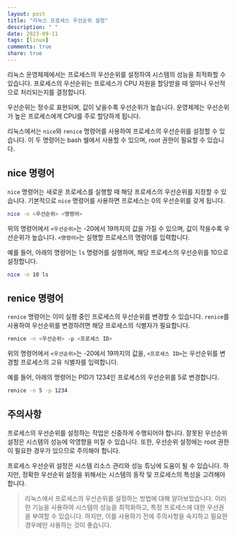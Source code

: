 ```yaml
---
layout: post
title: "리눅스 프로세스 우선순위 설정"
description: " "
date: 2023-09-11
tags: [linux]
comments: true
share: true
---
```


리눅스 운영체제에서는 프로세스의 우선순위를 설정하여 시스템의 성능을 최적화할 수 있습니다. 프로세스의 우선순위는 프로세스가 CPU 자원을 할당받을 때 얼마나 우선적으로 처리되는지를 결정합니다. 

우선순위는 정수로 표현되며, 값이 낮을수록 우선순위가 높습니다. 운영체제는 우선순위가 높은 프로세스에게 CPU를 주로 할당하게 됩니다. 

리눅스에서는 `nice`와 `renice` 명령어를 사용하여 프로세스의 우선순위를 설정할 수 있습니다. 이 두 명령어는 bash 쉘에서 사용할 수 있으며, root 권한이 필요할 수 있습니다. 

## nice 명령어

`nice` 명령어는 새로운 프로세스를 실행할 때 해당 프로세스의 우선순위를 지정할 수 있습니다. 기본적으로 `nice` 명령어를 사용하면 프로세스는 0의 우선순위를 갖게 됩니다. 

```bash
nice -n <우선순위> <명령어>
```

위의 명령어에서 `<우선순위>`는 -20에서 19까지의 값을 가질 수 있으며, 값이 작을수록 우선순위가 높습니다. `<명령어>`는 실행할 프로세스의 명령어를 입력합니다.

예를 들어, 아래의 명령어는 `ls` 명령어를 실행하며, 해당 프로세스의 우선순위를 10으로 설정합니다.

```bash
nice -n 10 ls
```

## renice 명령어

`renice` 명령어는 이미 실행 중인 프로세스의 우선순위를 변경할 수 있습니다. `renice`를 사용하여 우선순위를 변경하려면 해당 프로세스의 식별자가 필요합니다.

```bash
renice -n <우선순위> -p <프로세스 ID>
```

위의 명령어에서 `<우선순위>`는 -20에서 19까지의 값을, `<프로세스 ID>`는 우선순위를 변경할 프로세스의 고유 식별자를 입력합니다. 

예를 들어, 아래의 명령어는 PID가 1234인 프로세스의 우선순위를 5로 변경합니다.

```bash
renice -n 5 -p 1234
```

## 주의사항

프로세스의 우선순위를 설정하는 작업은 신중하게 수행되어야 합니다. 잘못된 우선순위 설정은 시스템의 성능에 악영향을 미칠 수 있습니다. 또한, 우선순위 설정에는 root 권한이 필요한 경우가 있으므로 주의해야 합니다.

프로세스 우선순위 설정은 시스템 리소스 관리와 성능 튜닝에 도움이 될 수 있습니다. 하지만, 정확한 우선순위 설정을 위해서는 시스템의 동작 및 프로세스의 특성을 고려해야 합니다.

> 리눅스에서 프로세스의 우선순위를 설정하는 방법에 대해 알아보았습니다. 이러한 기능을 사용하여 시스템의 성능을 최적화하고, 특정 프로세스에 대한 우선권을 부여할 수 있습니다. 하지만, 이를 사용하기 전에 주의사항을 숙지하고 필요한 경우에만 사용하는 것이 좋습니다.